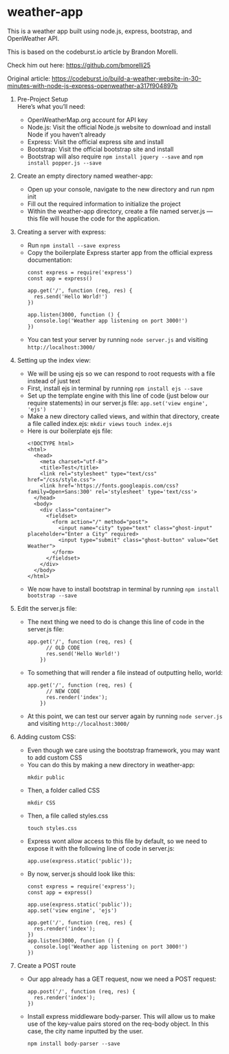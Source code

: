 # weather-app
This is a weather app built using node.js, express, bootstrap, and OpenWeather API.

This is based on the codeburst.io article by Brandon Morelli.

Check him out here: https://github.com/bmorelli25

Original article: https://codeburst.io/build-a-weather-website-in-30-minutes-with-node-js-express-openweather-a317f904897b

1.  Pre-Project Setup
    <br>
    Here’s what you’ll need:

    - OpenWeatherMap.org account for API key
    - Node.js: Visit the official Node.js website to download and install Node if you haven’t already
    - Express: Visit the official express site and install
    - Bootstrap: Visit the official bootstrap site and install
    - Bootstrap will also require ```npm install jquery --save``` and ```npm install popper.js --save```

2.  Create an empty directory named weather-app:
    
    - Open up your console, navigate to the new directory and run npm init
    - Fill out the required information to initialize the project
    - Within the weather-app directory, create a file named server.js — this file will house the code for the application.

3.  Creating a server with express:
    
    - Run ```npm install --save express```
    - Copy the boilerplate Express starter app from the official express documentation:
        ```
        const express = require('express')
        const app = express()

        app.get('/', function (req, res) {
          res.send('Hello World!')
        })

        app.listen(3000, function () {
          console.log('Weather app listening on port 3000!')
        })
        ```
    - You can test your server by running ```node server.js``` and visiting ```http://localhost:3000/```
    
4.  Setting up the index view:

    - We will be using ejs so we can respond to root requests with a file instead of just text
    - First, install ejs in terminal by running ```npm install ejs --save```
    - Set up the template engine with this line of code (just below our require statements) in our server.js file:
        ```app.set('view engine', 'ejs')```
    - Make a new directory called views, and within that directory, create a file called index.ejs:
        ```mkdir views```
        ```touch index.ejs```
    - Here is our boilerplate ejs file:
        ```
        <!DOCTYPE html>
        <html>
          <head>
            <meta charset="utf-8">
            <title>Test</title>
            <link rel="stylesheet" type="text/css" href="/css/style.css">
            <link href='https://fonts.googleapis.com/css?family=Open+Sans:300' rel='stylesheet' type='text/css'>
          </head>
          <body>
            <div class="container">
              <fieldset>
                <form action="/" method="post">
                  <input name="city" type="text" class="ghost-input" placeholder="Enter a City" required>
                  <input type="submit" class="ghost-button" value="Get Weather">
                </form>
              </fieldset>
            </div>
          </body>
        </html>
        ```
    - We now have to install bootstrap in terminal by running ```npm install bootstrap --save```

5.  Edit the server.js file:
    
    - The next thing we need to do is change this line of code in the server.js file:
        ```
        app.get('/', function (req, res) {
              // OLD CODE
              res.send('Hello World!')
            })
        ```
    - To something that will render a file instead of outputting hello, world:
        ```
        app.get('/', function (req, res) {
              // NEW CODE
              res.render('index');
            })
        ``` 
    - At this point, we can test our server again by running ```node server.js``` and visiting ```http://localhost:3000/```
    
6.  Adding custom CSS:
    
    - Even though we care using the bootstrap framework, you may want to add custom CSS
    - You can do this by making a new directory in weather-app: 
        ```
        mkdir public
        ```
    - Then, a folder called CSS
        ```
        mkdir CSS
        ```
    - Then, a file called styles.css
        ```
        touch styles.css
        ```
    - Express wont allow access to this file by default, so we need to expose it with the following line of code in server.js:
        ```
        app.use(express.static('public'));
        ```
    - By now, server.js should look like this:
        ```
        const express = require('express');
        const app = express()

        app.use(express.static('public'));
        app.set('view engine', 'ejs')

        app.get('/', function (req, res) {
          res.render('index');
        })
        app.listen(3000, function () {
          console.log('Weather app listening on port 3000!')
        })
        ```

7.  Create a POST route

    - Our app already has a GET request, now we need a POST request:
        ```
        app.post('/', function (req, res) {
          res.render('index');
        })
        ```
    - Install express middleware body-parser. This will allow us to make use of the key-value pairs stored on the req-body object. In this case, the city name inputted by the user.
        ```
        npm install body-parser --save
        ```
